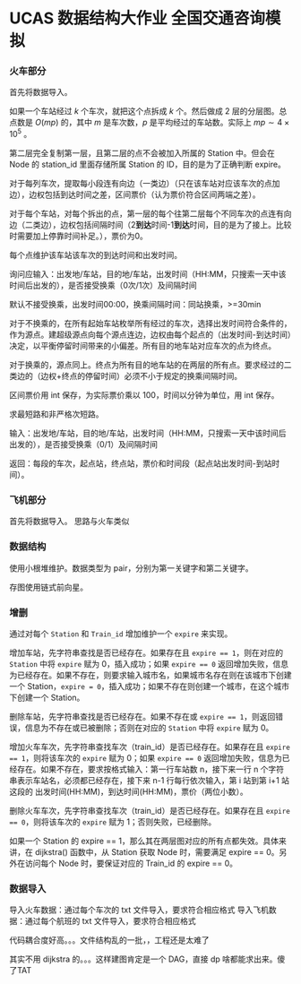 # UCAS 数据结构大作业 全国交通咨询模拟

### 火车部分

首先将数据导入。

如果一个车站经过 $k$ 个车次，就把这个点拆成 $k$ 个。然后做成 2 层的分层图。总点数是 $O(mp)$ 的，其中 $m$ 是车次数，$p$ 是平均经过的车站数。实际上 $mp \sim 4\times 10^5$ 。

第二层完全复制第一层，且第二层的点不会被加入所属的 Station 中。但会在 Node 的 station_id 里面存储所属 Station 的 ID，目的是为了正确判断 expire。

对于每列车次，提取每小段连有向边（一类边）（只在该车站对应该车次的点加边），边权包括到达时间之差，区间票价（认为票价符合区间两端之差）。

对于每个车站，对每个拆出的点，第一层的每个往第二层每个不同车次的点连有向边（二类边），边权包括间隔时间（2**到达**时间-1**到达**时间，目的是为了接上。比较时需要加上停靠时间补足。），票价为0。

每个点维护该车站该车次的到达时间和出发时间。

询问应输入：出发地/车站，目的地/车站，出发时间（HH:MM，只搜索一天中该时间后出发的），是否接受换乘（0次/1次）及间隔时间

默认不接受换乘，出发时间00:00，换乘间隔时间：同站换乘，>=30min

对于不换乘的，在所有起始车站枚举所有经过的车次，选择出发时间符合条件的，作为源点。建超级源点向每个源点连边，边权由每个起点的（出发时间-到达时间）决定，以平衡停留时间带来的小偏差。所有目的地车站对应车次的点为终点。

对于换乘的，源点同上。终点为所有目的地车站的在两层的所有点。要求经过的二类边的（边权+终点的停留时间）必须不小于规定的换乘间隔时间。

区间票价用 int 保存，为实际票价乘以 100，时间以分钟为单位，用 int 保存。

求最短路和非严格次短路。

输入：出发地/车站，目的地/车站，出发时间（HH:MM，只搜索一天中该时间后出发的），是否接受换乘（0/1）及间隔时间

返回：每段的车次，起点站，终点站，票价和时间段（起点站出发时间-到站时间）。

### 飞机部分

首先将数据导入。
思路与火车类似


### 数据结构
使用小根堆维护。数据类型为 pair，分别为第一关键字和第二关键字。

存图使用链式前向星。


### 增删
通过对每个 `Station` 和 `Train_id` 增加维护一个 `expire` 来实现。

增加车站，先字符串查找是否已经存在。如果存在且 `expire == 1`，则在对应的 `Station` 中将 `expire` 赋为 0，插入成功；如果 `expire == 0` 返回增加失败，信息为已经存在。如果不存在，则要求输入城市名，如果城市名存在则在该城市下创建一个 Station，`expire = 0`，插入成功；如果不存在则创建一个城市，在这个城市下创建一个 Station。

删除车站，先字符串查找是否已经存在。如果不存在或 `expire == 1`，则返回错误，信息为不存在或已被删除；否则在对应的 `Station` 中将 `expire` 赋为 0。

增加火车车次，先字符串查找车次（train_id）是否已经存在。如果存在且 `expire == 1`，则将该车次的 `expire` 赋为 0；如果 `expire == 0` 返回增加失败，信息为已经存在。如果不存在，要求按格式输入：第一行车站数 n，接下来一行 n 个字符串表示车站名，必须都已经存在，接下来 n-1 行每行依次输入，第 i 站到第 i+1 站这段的 出发时间(HH:MM)，到达时间(HH:MM)，票价（两位小数）。

删除火车车次，先字符串查找车次（train_id）是否已经存在。如果存在且 `expire == 0`，则将该车次的 `expire` 赋为 1；否则失败，已经删除。

如果一个 Station 的 expire == 1，那么其在两层图对应的所有点都失效。具体来讲，在 dijkstra() 函数中，从 Station 获取 Node 时，需要满足 expire == 0。另外在访问每个 Node 时，要保证对应的 Train_id 的 expire == 0。


### 数据导入
导入火车数据：通过每个车次的 txt 文件导入，要求符合相应格式
导入飞机数据：通过每个航班的 txt 文件导入，要求符合相应格式


代码耦合度好高。。。文件结构乱的一批，，工程还是太难了

其实不用 dijkstra 的。。。这样建图肯定是一个 DAG，直接 dp 啥都能求出来。傻了TAT